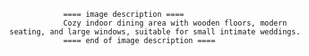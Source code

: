 
                ==== image description ====
                Cozy indoor dining area with wooden floors, modern seating, and large windows, suitable for small intimate weddings.
                ==== end of image description ====
                